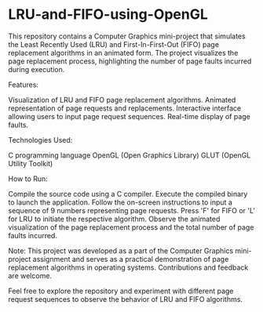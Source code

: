 # LRU-and-FIFO-using-OpenGL
This repository contains a Computer Graphics mini-project that simulates the Least Recently Used (LRU) and First-In-First-Out (FIFO) page replacement algorithms in an animated form. The project visualizes the page replacement process, highlighting the number of page faults incurred during execution.

Features:

Visualization of LRU and FIFO page replacement algorithms.
Animated representation of page requests and replacements.
Interactive interface allowing users to input page request sequences.
Real-time display of page faults.

Technologies Used:

C programming language
OpenGL (Open Graphics Library)
GLUT (OpenGL Utility Toolkit)

How to Run:

Compile the source code using a C compiler.
Execute the compiled binary to launch the application.
Follow the on-screen instructions to input a sequence of 9 numbers representing page requests.
Press 'F' for FIFO or 'L' for LRU to initiate the respective algorithm.
Observe the animated visualization of the page replacement process and the total number of page faults incurred.

Note:
This project was developed as a part of the Computer Graphics mini-project assignment and serves as a practical demonstration of page replacement algorithms in operating systems. Contributions and feedback are welcome.

Feel free to explore the repository and experiment with different page request sequences to observe the behavior of LRU and FIFO algorithms.

